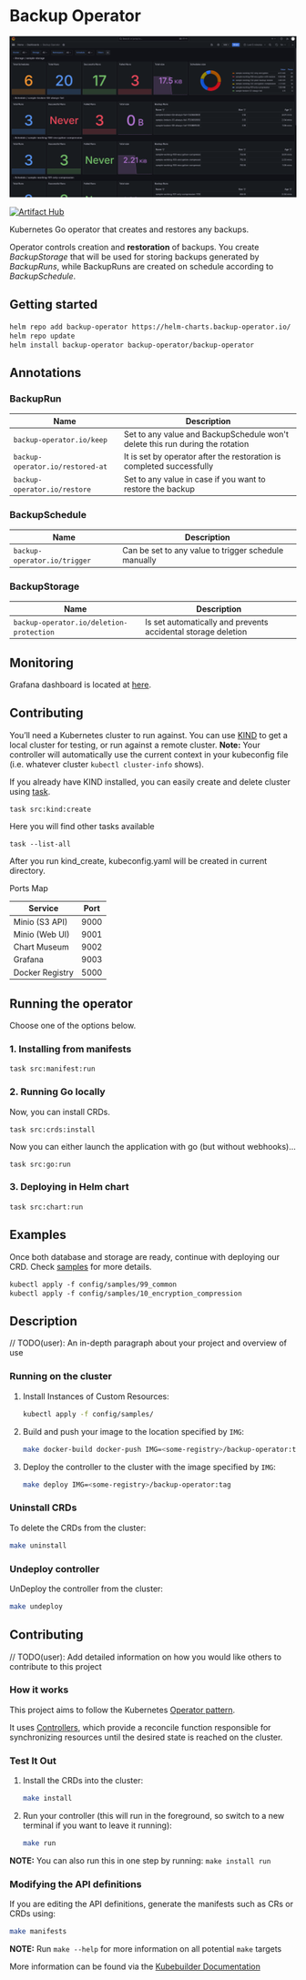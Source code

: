 Backup Operator
===

![Grafana Dashboard](etc/grafana-dashboard-printscreen.png)

[![Artifact Hub](https://img.shields.io/endpoint?url=https://artifacthub.io/badge/repository/backup-operator)](https://artifacthub.io/packages/search?repo=backup-operator)

Kubernetes Go operator that creates and restores any backups.

Operator controls creation and **restoration** of backups. You create *BackupStorage* that will be used for storing backups generated by *BackupRuns*, while BackupRuns are created on schedule according to *BackupSchedule*.

## Getting started

```shell
helm repo add backup-operator https://helm-charts.backup-operator.io/
helm repo update
helm install backup-operator backup-operator/backup-operator
```

## Annotations

### BackupRun

| Name | Description |
|-------------|-------|
| `backup-operator.io/keep` | Set to any value and BackupSchedule won't delete this run during the rotation |
| `backup-operator.io/restored-at` | It is set by operator after the restoration is completed successfully |
| `backup-operator.io/restore` | Set to any value in case if you want to restore the backup |

### BackupSchedule

| Name | Description |
|-------------|-------|
| `backup-operator.io/trigger` | Can be set to any value to trigger schedule manually |

### BackupStorage

| Name | Description |
|-------------|-------|
| `backup-operator.io/deletion-protection` | Is set automatically and prevents accidental storage deletion |

## Monitoring

Grafana dashboard is located at [here](etc/grafana-dashboard.json).

## Contributing

You’ll need a Kubernetes cluster to run against. You can use [KIND](https://sigs.k8s.io/kind) to get a local cluster for testing, or run against a remote cluster.
**Note:** Your controller will automatically use the current context in your kubeconfig file (i.e. whatever cluster `kubectl cluster-info` shows).

If you already have KIND installed, you can easily create and delete cluster using [task](https://taskfile.dev).

```shell
task src:kind:create
```

Here you will find other tasks available

```shell
task --list-all
```

After you run kind_create, kubeconfig.yaml will be created in current directory.

Ports Map

| Service         | Port |
| --------------- | ---- |
| Minio (S3 API)  | 9000 |
| Minio (Web UI)  | 9001 |
| Chart Museum    | 9002 |
| Grafana         | 9003 |
| Docker Registry | 5000 |

## Running the operator

Choose one of the options below.

### 1. Installing from manifests

```shell
task src:manifest:run
```

### 2. Running Go locally

Now, you can install CRDs.

```shell
task src:crds:install
```

Now you can either launch the application with go (but without webhooks)...

```shell
task src:go:run
```

### 3. Deploying in Helm chart

```shell
task src:chart:run
```

## Examples

Once both database and storage are ready, continue with deploying our CRD. Check [samples](config/samples/_v1_backupschedule.yaml) for more details.

```shell
kubectl apply -f config/samples/99_common
kubectl apply -f config/samples/10_encryption_compression
```

## Description

// TODO(user): An in-depth paragraph about your project and overview of use

### Running on the cluster

1. Install Instances of Custom Resources:

   ```sh
   kubectl apply -f config/samples/
   ```

2. Build and push your image to the location specified by `IMG`:

   ```sh
   make docker-build docker-push IMG=<some-registry>/backup-operator:tag
   ```

3. Deploy the controller to the cluster with the image specified by `IMG`:

   ```sh
   make deploy IMG=<some-registry>/backup-operator:tag
   ```

### Uninstall CRDs

To delete the CRDs from the cluster:

```sh
make uninstall
```

### Undeploy controller

UnDeploy the controller from the cluster:

```sh
make undeploy
```

## Contributing

// TODO(user): Add detailed information on how you would like others to contribute to this project

### How it works

This project aims to follow the Kubernetes [Operator pattern](https://kubernetes.io/docs/concepts/extend-kubernetes/operator/).

It uses [Controllers](https://kubernetes.io/docs/concepts/architecture/controller/),
which provide a reconcile function responsible for synchronizing resources until the desired state is reached on the cluster.

### Test It Out

1. Install the CRDs into the cluster:

   ```sh
   make install
   ```

2. Run your controller (this will run in the foreground, so switch to a new terminal if you want to leave it running):

   ```sh
   make run
   ```

**NOTE:** You can also run this in one step by running: `make install run`

### Modifying the API definitions

If you are editing the API definitions, generate the manifests such as CRs or CRDs using:

```sh
make manifests
```

**NOTE:** Run `make --help` for more information on all potential `make` targets

More information can be found via the [Kubebuilder Documentation](https://book.kubebuilder.io/introduction.html)

